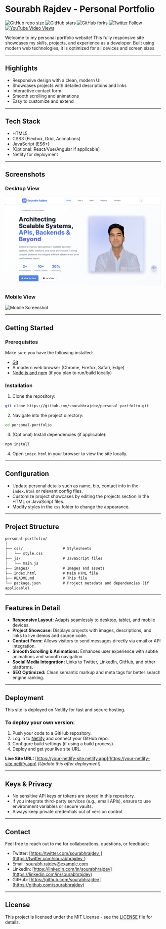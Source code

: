 # Sourabh Rajdev - Personal Portfolio

![GitHub repo size](https://img.shields.io/github/repo-size/sourabhrajdev/personal-portfolio)
![GitHub stars](https://img.shields.io/github/stars/sourabhrajdev/personal-portfolio?style=social)
![GitHub forks](https://img.shields.io/github/forks/sourabhrajdev/personal-portfolio?style=social)
[![Twitter Follow](https://img.shields.io/twitter/follow/sourabhrajdev_?style=social)](https://twitter.com/intent/follow?screen_name=sourabhrajdev_)
[![YouTube Video Views](https://img.shields.io/youtube/views/dQw4w9WgXcQ?style=social)](https://youtu.be/dQw4w9WgXcQ)

Welcome to my personal portfolio website! This fully responsive site showcases my skills, projects, and experience as a developer. Built using modern web technologies, it is optimized for all devices and screen sizes.

---

## Highlights

- Responsive design with a clean, modern UI
- Showcases projects with detailed descriptions and links
- Interactive contact form
- Smooth scrolling and animations
- Easy to customize and extend

---

## Tech Stack

- HTML5
- CSS3 (Flexbox, Grid, Animations)
- JavaScript (ES6+)
- [Optional: React/Vue/Angular if applicable]
- Netlify for deployment

---

## Screenshots

### Desktop View

![Desktop Screenshot](./website-demo-image/desktop1.png "Desktop View")

### Mobile View

![Mobile Screenshot](./screenshots/mobile.png "Mobile View")

---

## Getting Started

### Prerequisites

Make sure you have the following installed:

- [Git](https://git-scm.com/downloads)
- A modern web browser (Chrome, Firefox, Safari, Edge)
- [Node.js and npm](https://nodejs.org/) (if you plan to run/build locally)

### Installation

1. Clone the repository:

```bash
git clone https://github.com/sourabhrajdev/personal-portfolio.git
```

2. Navigate into the project directory:

```bash
cd personal-portfolio
```

3. (Optional) Install dependencies (if applicable):

```bash
npm install
```

4. Open `index.html` in your browser to view the site locally.

---

## Configuration

- Update personal details such as name, bio, contact info in the `index.html` or relevant config files.
- Customize project showcases by editing the projects section in the HTML or JavaScript files.
- Modify styles in the `css` folder to change the appearance.

---

## Project Structure

```
personal-portfolio/
│
├── css/                  # Stylesheets
│   └── style.css
├── js/                   # JavaScript files
│   └── main.js
├── images/               # Images and assets
├── index.html            # Main HTML file
├── README.md             # This file
└── package.json          # Project metadata and dependencies (if applicable)
```

---

## Features in Detail

- **Responsive Layout:** Adapts seamlessly to desktop, tablet, and mobile devices.
- **Project Showcase:** Displays projects with images, descriptions, and links to live demos and source code.
- **Contact Form:** Allows visitors to send messages directly via email or API integration.
- **Smooth Scrolling & Animations:** Enhances user experience with subtle animations and smooth navigation.
- **Social Media Integration:** Links to Twitter, LinkedIn, GitHub, and other platforms.
- **SEO Optimized:** Clean semantic markup and meta tags for better search engine ranking.

---

## Deployment

This site is deployed on Netlify for fast and secure hosting.

### To deploy your own version:

1. Push your code to a GitHub repository.
2. Log in to [Netlify](https://www.netlify.com/) and connect your GitHub repo.
3. Configure build settings (if using a build process).
4. Deploy and get your live site URL.

**Live Site URL:** [https://your-netlify-site.netlify.app](https://your-netlify-site.netlify.app) *(Update this after deployment)*

---

## Keys & Privacy

- No sensitive API keys or tokens are stored in this repository.
- If you integrate third-party services (e.g., email APIs), ensure to use environment variables or secure vaults.
- Always keep private credentials out of version control.

---

## Contact

Feel free to reach out to me for collaborations, questions, or feedback:

- Twitter: [https://twitter.com/sourabhrajdev_](https://twitter.com/sourabhrajdev_)
- Email: sourabh.rajdev@example.com
- LinkedIn: [https://linkedin.com/in/sourabhrajdev](https://linkedin.com/in/sourabhrajdev)
- GitHub: [https://github.com/sourabhrajdev](https://github.com/sourabhrajdev)

---

## License

This project is licensed under the MIT License - see the [LICENSE](LICENSE) file for details.
